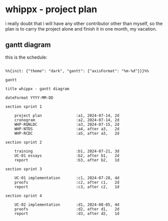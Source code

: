 # whippx - project plan

i really doubt that i will have any other contributor other than myself, so the plan is to carry the project alone and  finish it in one month, my vacation.

## gantt diagram

this is the schedule:

```mermaid

%%{init: {"theme": "dark", "gantt": {"axisFormat": "%m-%d"}}}%%

gantt

title whippx - gantt diagram

dateFormat YYYY-MM-DD

section sprint 1

	project plan               :a1, 2024-07-14, 2d
	cronogram                  :a2, 2024-07-14, 2d
	WHP-RQNLDC                 :a3, 2024-07-15, 2d
	WHP-NTDS                   :a4, after a3,   2d
	WHP-RCDC                   :a5, after a3,   2d

section sprint 2

	training                   :b1, 2024-07-21, 3d
	UC-01 essays               :b2, after b1,   2d
	report                     :b3, after b2,   1d

section sprint 3

	UC-01 implementation       :c1, 2024-07-28, 4d
	proofs                     :c2, after c1,   2d
	report                     :c3, after c2,   1d

section sprint 4

	UC-02 implementation       :d1, 2024-08-05, 4d
	proofs                     :d2, after d1,   2d
	report                     :d3, after d2,   1d

```